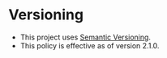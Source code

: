 # Versioning

- This project uses [Semantic Versioning](https://semver.org/).
- This policy is effective as of version 2.1.0.
